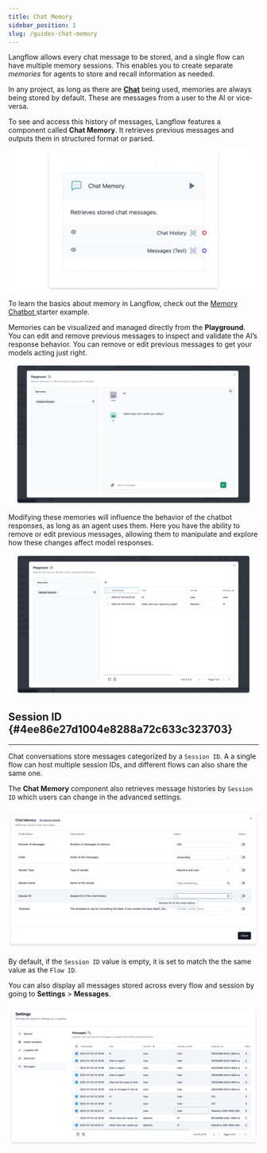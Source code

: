 ```yaml
---
title: Chat Memory
sidebar_position: 1
slug: /guides-chat-memory
---
```




Langflow allows every chat message to be stored, and a single flow can have multiple memory sessions. This enables you to create separate _memories_ for agents to store and recall information as needed. 


In any project, as long as there are [**Chat**](/components-io) being used, memories are always being stored by default. These are messages from a user to the AI or vice-versa.


To see and access this history of messages, Langflow features a component called **Chat Memory**. It retrieves previous messages and outputs them in structured format or parsed.


![](./403427222.png)


To learn the basics about memory in Langflow, check out the [Memory Chatbot ](/starter-projects-memory-chatbot)starter example.


Memories can be visualized and managed directly from the **Playground**. You can edit and remove previous messages to inspect and validate the AI’s response behavior. You can remove or edit previous messages to get your models acting just right.


![](./1988919422.png)


Modifying these memories will influence the behavior of the chatbot responses, as long as an agent uses them. Here you have the ability to remove or edit previous messages, allowing them to manipulate and explore how these changes affect model responses.


![](./948333764.png)


## Session ID {#4ee86e27d1004e8288a72c633c323703}


---


Chat conversations store messages categorized by a `Session ID`. A a single flow can host multiple session IDs, and different flows can also share the same one.


The **Chat Memory** component also retrieves message histories by `Session ID` which users can change in the advanced settings.


![](./207457678.png)


 


By default, if the `Session ID`  value is empty, it is set to match the the same value as the `Flow ID`. 


You can also display all messages stored across every flow and session by going to **Settings** &gt; **Messages**.


![](./1313358839.png)

